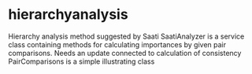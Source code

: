# hierarchyanalysis
Hierarchy analysis method suggested by Saati
SaatiAnalyzer is a service class containing methods for calculating importances by given pair comparisons. Needs an update connected to
calculation of consistency
PairComparisons is a simple illustrating class
